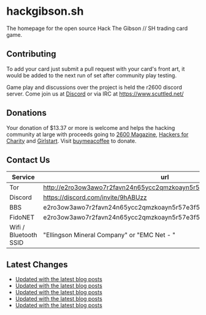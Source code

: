 # hackgibson.sh
The homepage for the open source Hack The Gibson // SH trading card game.


## Contributing

To add your card just submit a pull request with your card's front art, it would be added to the next run of set after community play testing.

Game play and discussions over the project is held the r2600 discord server. Come join us at [Discord](https://discord.com/invite/9hABUzz) or via IRC at https://www.scuttled.net/


## Donations

Your donation of $13.37 or more is welcome and helps the hacking community at large with proceeds going to [2600 Magazine](https://2600.com/), [Hackers for Charity](https://hackersforcharity.org) and [Girlstart](https://girlstart.org).  Visit [buymeacoffee](https://www.buymeacoffee.com/hackgibson.sh) to donate.


## Contact Us

Service | url
-|-
Tor | http://e2ro3ow3awo7r2favn24n65ycc2qmzkoayn5r57e3f56nvjwdcgg32ad.onion
Discord | https://discord.com/invite/9hABUzz
BBS | e2ro3ow3awo7r2favn24n65ycc2qmzkoayn5r57e3f56nvjwdcgg32ad.onion:23
FidoNET | e2ro3ow3awo7r2favn24n65ycc2qmzkoayn5r57e3f56nvjwdcgg32ad.onion:24554
Wifi / Bluetooth SSID | "Ellingson Mineral Company" or "EMC Net - <fidonet address>"

## Latest Changes
<!-- BLOG-POST-LIST:START -->
- [Updated with the latest blog posts](https://github.com/DFW2600/hackgibson.sh/commit/734ef140bc77fa3145ed1f47fb1746a18c048c77)
- [Updated with the latest blog posts](https://github.com/DFW2600/hackgibson.sh/commit/9b663e57be2934c17814c2fc362e00d3b6fd527e)
- [Updated with the latest blog posts](https://github.com/DFW2600/hackgibson.sh/commit/d3ef3dbf5f7ee3f366a0c0acda48d6bfe3f83e80)
- [Updated with the latest blog posts](https://github.com/DFW2600/hackgibson.sh/commit/8a5c8edbce0131408300122391518ea2933a68f6)
- [Updated with the latest blog posts](https://github.com/DFW2600/hackgibson.sh/commit/532bf8a0331a9deff5968f4c802918f40baa279b)
<!-- BLOG-POST-LIST:END -->
